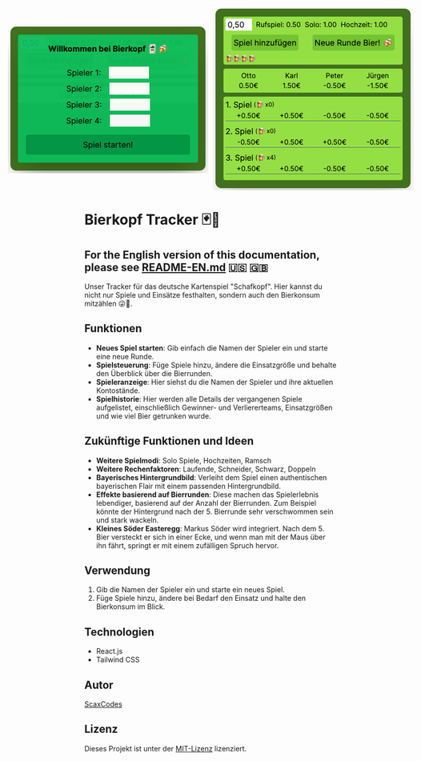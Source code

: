 <div style="display: flex; align-items: center; justify-content: center; gap: 10px;">
    <img src="readme-img/welcome.png" alt="Startbildschirm">
    <img src="readme-img/game.png" alt="Spielbildschirm">
</div>

# Bierkopf Tracker 🃏🍻

## For the English version of this documentation, please see [README-EN.md](README-EN.md) 🇺🇸 🇬🇧

Unser Tracker für das deutsche Kartenspiel "Schafkopf". Hier kannst du nicht nur Spiele und Einsätze festhalten, sondern auch den Bierkonsum mitzählen 😜🍻.

## Funktionen

- **Neues Spiel starten**: Gib einfach die Namen der Spieler ein und starte eine neue Runde.
- **Spielsteuerung**: Füge Spiele hinzu, ändere die Einsatzgröße und behalte den Überblick über die Bierrunden.
- **Spieleranzeige**: Hier siehst du die Namen der Spieler und ihre aktuellen Kontostände.
- **Spielhistorie**: Hier werden alle Details der vergangenen Spiele aufgelistet, einschließlich Gewinner- und Verliererteams, Einsatzgrößen und wie viel Bier getrunken wurde.

## Zukünftige Funktionen und Ideen

- **Weitere Spielmodi**: Solo Spiele, Hochzeiten, Ramsch
- **Weitere Rechenfaktoren**: Laufende, Schneider, Schwarz, Doppeln
- **Bayerisches Hintergrundbild**: Verleiht dem Spiel einen authentischen bayerischen Flair mit einem passenden Hintergrundbild.
- **Effekte basierend auf Bierrunden**: Diese machen das Spielerlebnis lebendiger, basierend auf der Anzahl der Bierrunden. Zum Beispiel könnte der Hintergrund nach der 5. Bierrunde sehr verschwommen sein und stark wackeln.
- **Kleines Söder Easteregg**: Markus Söder wird integriert. Nach dem 5. Bier versteckt er sich in einer Ecke, und wenn man mit der Maus über ihn fährt, springt er mit einem zufälligen Spruch hervor.

## Verwendung

1. Gib die Namen der Spieler ein und starte ein neues Spiel.
2. Füge Spiele hinzu, ändere bei Bedarf den Einsatz und halte den Bierkonsum im Blick.

## Technologien

- React.js
- Tailwind CSS

## Autor

[ScaxCodes](https://github.com/ScaxCodes)

## Lizenz

Dieses Projekt ist unter der [MIT-Lizenz](https://opensource.org/licenses/MIT) lizenziert.
